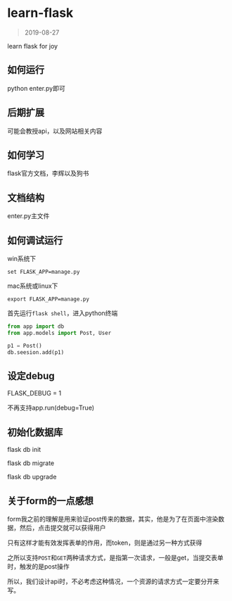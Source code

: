 # learn-flask

> 2019-08-27

learn flask for joy


## 如何运行

python enter.py即可



## 后期扩展

可能会教授api，以及网站相关内容


## 如何学习

flask官方文档，李辉以及狗书

## 文档结构

enter.py主文件

## 如何调试运行


win系统下

`set FLASK_APP=manage.py`

mac系统或linux下

`export FLASK_APP=manage.py`


首先运行`flask shell`，进入python终端

```python
from app import db
from app.models import Post, User

p1 = Post()
db.seesion.add(p1)
```


## 设定debug

FLASK_DEBUG = 1

不再支持app.run(debug=True)

## 初始化数据库

flask db init

flask db migrate

flask db upgrade

## 关于form的一点感想

form我之前的理解是用来验证post传来的数据，其实，他是为了在页面中渲染数据，然后，点击提交就可以获得用户

只有这样才能有效发挥表单的作用，而token，则是通过另一种方式获得

之所以支持`POST`和`GET`两种请求方式，是指第一次请求，一般是get，当提交表单时，触发的是post操作

所以，我们设计api时，不必考虑这种情况，一个资源的请求方式一定要分开来写。